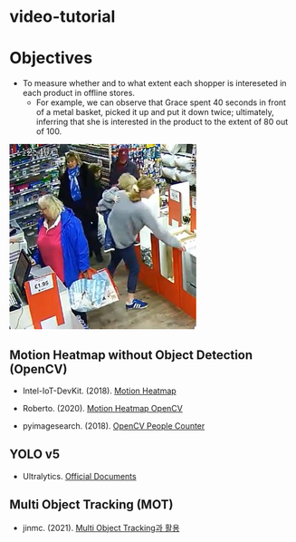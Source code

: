 # video-tutorial

# Objectives

* To measure whether and to what extent each shopper is intereseted in each product in offline stores.
  - For example, we can observe that Grace spent 40 seconds in front of a metal basket, picked it up and put it down twice; ultimately, inferring that she is interested in the product to the extent of 80 out of 100.

![](./assets/shopper-example.JPG)


## Motion Heatmap without Object Detection (OpenCV)

* Intel-IoT-DevKit. (2018). [Motion Heatmap](https://github.com/intel-iot-devkit/python-cv-samples/tree/master/examples/motion-heatmap)
* Roberto. (2020). [Motion Heatmap OpenCV](https://github.com/robertosannazzaro/motion-heatmap-opencv)

* pyimagesearch. (2018). [OpenCV People Counter](https://pyimagesearch.com/2018/08/13/opencv-people-counter/)


## YOLO v5

* Ultralytics. [Official Documents](https://github.com/ultralytics/yolov5)


## Multi Object Tracking (MOT)

* jinmc. (2021). [Multi Object Tracking과 활용](https://walkaroundthedevelop.tistory.com/74)
